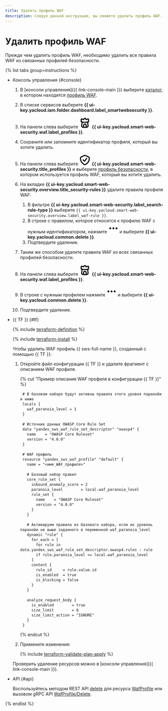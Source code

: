 ```yaml
---
title: Удалить профиль WAF
description: Следуя данной инструкции, вы сможете удалить профиль WAF.
---
```


# Удалить профиль WAF

Прежде чем удалить профиль WAF, необходимо удалить все правила WAF из связанных профилей безопасности.

{% list tabs group=instructions %}

- Консоль управления {#console}

  1. В [консоли управления]({{ link-console-main }}) выберите [каталог](../../resource-manager/concepts/resources-hierarchy.md#folder), в котором находится [профиль WAF](../concepts/waf.md).
  1. В списке сервисов выберите **{{ ui-key.yacloud.iam.folder.dashboard.label_smartwebsecurity }}**.
  1. На панели слева выберите ![image](../../_assets/smartwebsecurity/waf.svg) **{{ ui-key.yacloud.smart-web-security.waf.label_profiles }}**.
  1. Сохраните или запомните идентификатор профиля, который вы хотите удалить.
  1. На панели слева выберите ![image](../../_assets/smartwebsecurity/profiles.svg) **{{ ui-key.yacloud.smart-web-security.title_profiles }}** и выберите [профиль безопасности](../concepts/profiles.md), в котором используется профиль WAF, который вы хотите удалить.
  1. На вкладке **{{ ui-key.yacloud.smart-web-security.overview.title_security-rules }}** удалите правила профиля WAF:

     1. В фильтре **{{ ui-key.yacloud.smart-web-security.label_search-rule-type }}** выберите `{{ ui-key.yacloud.smart-web-security.overview.label_waf-rule }}`.
     1. В строке с правилом, которое относится к профилю WAF с нужным идентификатором, нажмите ![options](../../_assets/console-icons/ellipsis.svg) и выберите **{{ ui-key.yacloud.common.delete }}**.
     1. Подтвердите удаление.
  1. Таким же способом удалите правила WAF из всех связанных профилей безопасности.
  1. На панели слева выберите ![image](../../_assets/smartwebsecurity/waf.svg) **{{ ui-key.yacloud.smart-web-security.waf.label_profiles }}**.
  1. В строке с нужным профилем нажмите ![options](../../_assets/console-icons/ellipsis.svg) и выберите **{{ ui-key.yacloud.common.delete }}**.
  1. Подтвердите удаление.

- {{ TF }} {#tf}

  {% include [terraform-definition](../../_tutorials/_tutorials_includes/terraform-definition.md) %}

  {% include [terraform-install](../../_includes/terraform-install.md) %}

  Чтобы удалить WAF профиль {{ sws-full-name }}, созданный с помощью {{ TF }}:

  1. Откройте файл конфигурации {{ TF }} и удалите фрагмент с описанием WAF профиля.

     {% cut "Пример описания WAF профиля в конфигурации {{ TF }}" %}

     ```hcl
      # В базовом наборе будут активны правила этого уровня паранойи и ниже
      locals {
        waf_paranoia_level = 1
      }

      # Источник данных OWASP Core Rule Set
      data "yandex_sws_waf_rule_set_descriptor" "owasp4" {
        name    = "OWASP Core Ruleset"
        version = "4.0.0"
      }

      # WAF профиль
      resource "yandex_sws_waf_profile" "default" {
        name = "<имя_WAF_профиля>"

        # Базовый набор правил
        core_rule_set {
          inbound_anomaly_score = 2
          paranoia_level        = local.waf_paranoia_level
          rule_set {
            name    = "OWASP Core Ruleset"
            version = "4.0.0"
          }
        }

        # Активируем правила из базового набора, если их уровень паранойи не выше заданного в переменной waf_paranoia_level
        dynamic "rule" {
          for_each = [
            for rule in data.yandex_sws_waf_rule_set_descriptor.owasp4.rules : rule
            if rule.paranoia_level <= local.waf_paranoia_level
          ]
          content {
            rule_id     = rule.value.id
            is_enabled  = true
            is_blocking = false
          }
        }

        analyze_request_body {
          is_enabled        = true
          size_limit        = 8
          size_limit_action = "IGNORE"
        }
      }
     ```

     {% endcut %}

  1. Примените изменения:

       {% include [terraform-validate-plan-apply](../../_tutorials/_tutorials_includes/terraform-validate-plan-apply.md) %}

  Проверить удаление ресурсов можно в [консоли управления]({{ link-console-main }}).

- API {#api}

  Воспользуйтесь методом REST API [delete](../waf/api-ref/WafProfile/delete.md) для ресурса [WafProfile](../waf/api-ref/WafProfile/) или вызовом gRPC API [WafProfile/Delete](../waf/api-ref/grpc/WafProfile/delete.md).

{% endlist %}

